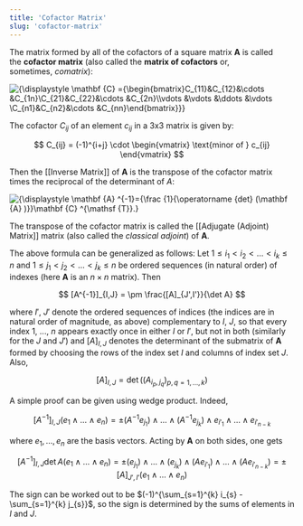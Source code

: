 ```yaml
---
title: 'Cofactor Matrix'
slug: 'cofactor-matrix'
---
```


The matrix formed by all of the cofactors of a square matrix **A** is called the **cofactor matrix** (also called the **matrix of cofactors** or, sometimes, _comatrix_):

![{\displaystyle \mathbf {C} ={\begin{bmatrix}C_{11}&C_{12}&\cdots &C_{1n}\\C_{21}&C_{22}&\cdots &C_{2n}\\\vdots &\vdots &\ddots &\vdots \\C_{n1}&C_{n2}&\cdots &C_{nn}\end{bmatrix}}}](https://wikimedia.org/api/rest_v1/media/math/render/svg/0651000d4523a0563cd016ae064f75011e0d8702)

The cofactor  $C_{ij}$ of an element  $c_{ij}$ in a 3x3 matrix is given by:

 $$ C_{ij} = (-1)^{i+j} \cdot \begin{vmatrix} \text{minor of } c_{ij} \end{vmatrix}  $$

Then the [[Inverse Matrix]] of **A** is the transpose of the cofactor matrix times the reciprocal of the determinant of _A_:

![{\displaystyle \mathbf {A} ^{-1}={\frac {1}{\operatorname {det} (\mathbf {A} )}}\mathbf {C} ^{\mathsf {T}}.}](https://wikimedia.org/api/rest_v1/media/math/render/svg/5b076e517a662a54fe32bfcd7ca2ec8a1998b139)

The transpose of the cofactor matrix is called the [[Adjugate (Adjoint) Matrix]] matrix (also called the _classical adjoint_) of **A**.

The above formula can be generalized as follows: Let $1 \leq i_{1} < i_{2} < \ldots < i_{k} \leq n$ and $1 \leq j_{1} < j_{2} < \ldots < j_{k} \leq n$ be ordered sequences (in natural order) of indexes (here **A** is an $n \times n$ matrix). Then

$$
[A^{-1}]_{I,J} = \pm \frac{[A]_{J',I'}}{\det A}
$$

where $I'$, $J'$ denote the ordered sequences of indices (the indices are in natural order of magnitude, as above) complementary to $I$, $J$, so that every index 1, ..., $n$ appears exactly once in either $I$ or $I'$, but not in both (similarly for the $J$ and $J'$) and $[A]_{I,J}$ denotes the determinant of the submatrix of **A** formed by choosing the rows of the index set $I$ and columns of index set $J$. Also,

$$
[A]_{I,J} = \det \left( (A_{i_{p}, j_{q}})_{p, q = 1, \ldots, k} \right)
$$

A simple proof can be given using wedge product. Indeed,

$$
[A^{-1}]_{I,J}(e_{1} \wedge \ldots \wedge e_{n}) = \pm (A^{-1} e_{j_{1}}) \wedge \ldots \wedge (A^{-1} e_{j_{k}}) \wedge e_{i'_{1}} \wedge \ldots \wedge e_{i'_{n-k}}
$$

where $e_{1}, \ldots, e_{n}$ are the basis vectors. Acting by **A** on both sides, one gets

$$
[A^{-1}]_{I,J} \det A (e_{1} \wedge \ldots \wedge e_{n}) = \pm (e_{j_{1}}) \wedge \ldots \wedge (e_{j_{k}}) \wedge (A e_{i'_{1}}) \wedge \ldots \wedge (A e_{i'_{n-k}}) = \pm [A]_{J', I'} (e_{1} \wedge \ldots \wedge e_{n})
$$

The sign can be worked out to be $(-1)^{\sum_{s=1}^{k} i_{s} - \sum_{s=1}^{k} j_{s}}$, so the sign is determined by the sums of elements in $I$ and $J$.